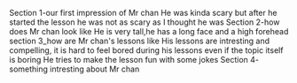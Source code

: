 Section 1-our first impression of Mr chan
He was kinda scary but after he started the lesson he was not as scary as I thought he was
Section 2-how does Mr chan look like
He is very tall,he has a long face and a high forehead
section 3_how are Mr chan's lessons like
His lessons are intresting and compelling, it is hard to feel bored during his lessons even if the topic itself is boring
He tries to make the lesson fun with some jokes
Section 4- something intresting about Mr chan
